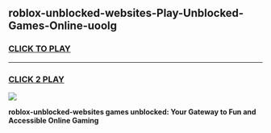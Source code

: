 
## roblox-unblocked-websites-Play-Unblocked-Games-Online-uoolg
<h3>
<a href="https://premium76.site?title=roblox-unblocked-websites&ref=25A">CLICK TO PLAY</a></h3>
<hr>

<h3>
<a href="https://premium76.site?title=roblox-unblocked-websites&ref=25A">CLICK 2 PLAY</a>
  
</h3>

<a href="https://premium76.site?title=roblox-unblocked-websites&ref=25A"><img src="https://clearcache.store/games.png"></a>


**roblox-unblocked-websites games unblocked: Your Gateway to Fun and Accessible Online Gaming**
